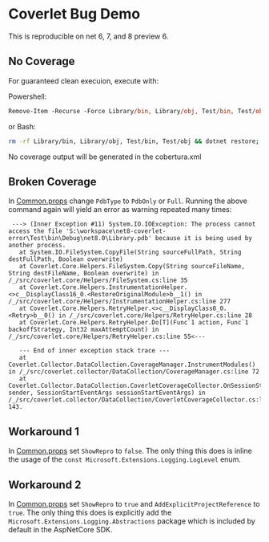 # Coverlet Bug Demo

This is reproducible on net 6, 7, and 8 preview 6.

## No Coverage

For guaranteed clean execuion, execute with:

Powershell:
```ps
Remove-Item -Recurse -Force Library/bin, Library/obj, Test/bin, Test/obj;dotnet restore;dotnet test -c Debug --collect:"XPlat Code Coverage" --settings test.runsettings --results-directory TestResults
```
or Bash:
```sh
rm -rf Library/bin, Library/obj, Test/bin, Test/obj && dotnet restore; dotnet test -c Debug --collect:"XPlat Code Coverage" --settings test.runsettings --results-directory TestResults
```

No coverage output will be generated in the cobertura.xml

## Broken Coverage

In [Common.props](./Common.props) change `PdbType` to `PdbOnly` or `Full`. Running the above command again will yield an error as warning repeated many times:
```
 ---> (Inner Exception #11) System.IO.IOException: The process cannot access the file 'S:\workspace\net8-coverlet-error\Test\bin\Debug\net8.0\Library.pdb' because it is being used by another process.
   at System.IO.FileSystem.CopyFile(String sourceFullPath, String destFullPath, Boolean overwrite)
   at Coverlet.Core.Helpers.FileSystem.Copy(String sourceFileName, String destFileName, Boolean overwrite) in /_/src/coverlet.core/Helpers/FileSystem.cs:line 35
   at Coverlet.Core.Helpers.InstrumentationHelper.<>c__DisplayClass16_0.<RestoreOriginalModule>b__1() in /_/src/coverlet.core/Helpers/InstrumentationHelper.cs:line 277
   at Coverlet.Core.Helpers.RetryHelper.<>c__DisplayClass0_0.<Retry>b__0() in /_/src/coverlet.core/Helpers/RetryHelper.cs:line 28
   at Coverlet.Core.Helpers.RetryHelper.Do[T](Func`1 action, Func`1 backoffStrategy, Int32 maxAttemptCount) in /_/src/coverlet.core/Helpers/RetryHelper.cs:line 55<---

   --- End of inner exception stack trace ---
   at Coverlet.Collector.DataCollection.CoverageManager.InstrumentModules() in /_/src/coverlet.collector/DataCollection/CoverageManager.cs:line 72
   at Coverlet.Collector.DataCollection.CoverletCoverageCollector.OnSessionStart(Object sender, SessionStartEventArgs sessionStartEventArgs) in /_/src/coverlet.collector/DataCollection/CoverletCoverageCollector.cs:line 143.
```

## Workaround 1

In [Common.props](./Common.props) set `ShowRepro` to `false`. The only thing this does is inline the usage of the `const Microsoft.Extensions.Logging.LogLevel` enum.

## Workaround 2

In [Common.props](./Common.props) set `ShowRepro` to `true` and `AddExplicitProjectReference` to `true`. The only thing this does is explicitly add the `Microsoft.Extensions.Logging.Abstractions` package which is included by default in the AspNetCore SDK.
